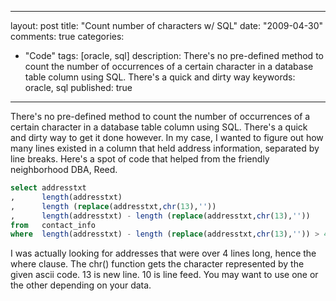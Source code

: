 
---
layout: post
title: "Count number of characters w/ SQL"
date: "2009-04-30"
comments: true
categories:
  - "Code"
tags: [oracle, sql]
description: There's no pre-defined method to count the number of occurrences of a certain character in a database table column using SQL.  There's a quick and dirty way
keywords: oracle, sql
published: true
---

There's no pre-defined method to count the number of occurrences of a certain character in a database table column using SQL.  There's a quick and dirty way to get it done however.  In my case, I wanted to figure out how many lines existed in a column that held address information, separated by line breaks.  Here's a spot of code that helped from the friendly neighborhood DBA, Reed.
<!--more-->

```sql
select addresstxt
,      length(addresstxt)
,      length (replace(addresstxt,chr(13),''))
,      length(addresstxt) - length (replace(addresstxt,chr(13),'')) 
from   contact_info 
where  length(addresstxt) - length (replace(addresstxt,chr(13),'')) > 4
```

I was actually looking for addresses that were over 4 lines long, hence the where clause.  The chr() function gets the character represented by the given ascii code.  13 is new line.  10 is line feed.  You may want to use one or the other depending on your data.

  
